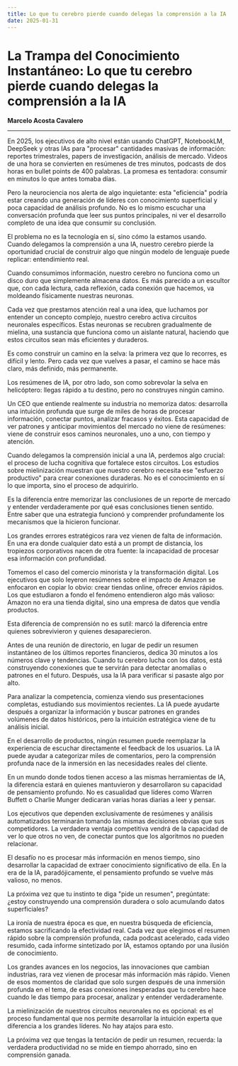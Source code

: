 ```yaml
---
title: Lo que tu cerebro pierde cuando delegas la comprensión a la IA
date: 2025-01-31
---
```


# La Trampa del Conocimiento Instantáneo: Lo que tu cerebro pierde cuando delegas la comprensión a la IA

**Marcelo Acosta Cavalero**  

---
En 2025, los ejecutivos de alto nivel están usando ChatGPT, NotebookLM, DeepSeek y otras IAs para "procesar" cantidades masivas de información: reportes trimestrales, papers de investigación, análisis de mercado. Videos de una hora se convierten en resúmenes de tres minutos, podcasts de dos horas en bullet points de 400 palabras. La promesa es tentadora: consumir en minutos lo que antes tomaba días.

Pero la neurociencia nos alerta de algo inquietante: esta "eficiencia" podría estar creando una generación de líderes con conocimiento superficial y poca capacidad de análisis profundo. No es lo mismo escuchar una conversación profunda que leer sus puntos principales, ni ver el desarrollo completo de una idea que consumir su conclusión.

El problema no es la tecnología en sí, sino cómo la estamos usando. Cuando delegamos la comprensión a una IA, nuestro cerebro pierde la oportunidad crucial de construir algo que ningún modelo de lenguaje puede replicar: entendimiento real.

Cuando consumimos información, nuestro cerebro no funciona como un disco duro que simplemente almacena datos. Es más parecido a un escultor que, con cada lectura, cada reflexión, cada conexión que hacemos, va moldeando físicamente nuestras neuronas.

Cada vez que prestamos atención real a una idea, que luchamos por entender un concepto complejo, nuestro cerebro activa circuitos neuronales específicos. Estas neuronas se recubren gradualmente de mielina, una sustancia que funciona como un aislante natural, haciendo que estos circuitos sean más eficientes y duraderos.

Es como construir un camino en la selva: la primera vez que lo recorres, es difícil y lento. Pero cada vez que vuelves a pasar, el camino se hace más claro, más definido, más permanente.

Los resúmenes de IA, por otro lado, son como sobrevolar la selva en helicóptero: llegas rápido a tu destino, pero no construyes ningún camino.

Un CEO que entiende realmente su industria no memoriza datos: desarrolla una intuición profunda que surge de miles de horas de procesar información, conectar puntos, analizar fracasos y éxitos. Esta capacidad de ver patrones y anticipar movimientos del mercado no viene de resúmenes: viene de construir esos caminos neuronales, uno a uno, con tiempo y atención.

Cuando delegamos la comprensión inicial a una IA, perdemos algo crucial: el proceso de lucha cognitiva que fortalece estos circuitos. Los estudios sobre mielinización muestran que nuestro cerebro necesita ese "esfuerzo productivo" para crear conexiones duraderas. No es el conocimiento en sí lo que importa, sino el proceso de adquirirlo.

Es la diferencia entre memorizar las conclusiones de un reporte de mercado y entender verdaderamente por qué esas conclusiones tienen sentido. Entre saber que una estrategia funcionó y comprender profundamente los mecanismos que la hicieron funcionar.

Los grandes errores estratégicos rara vez vienen de falta de información. En una era donde cualquier dato está a un prompt de distancia, los tropiezos corporativos nacen de otra fuente: la incapacidad de procesar esa información con profundidad.

Tomemos el caso del comercio minorista y la transformación digital. Los ejecutivos que solo leyeron resúmenes sobre el impacto de Amazon se enfocaron en copiar lo obvio: crear tiendas online, ofrecer envíos rápidos. Los que estudiaron a fondo el fenómeno entendieron algo más valioso: Amazon no era una tienda digital, sino una empresa de datos que vendía productos.

Esta diferencia de comprensión no es sutil: marcó la diferencia entre quienes sobrevivieron y quienes desaparecieron.

Antes de una reunión de directorio, en lugar de pedir un resumen instantáneo de los últimos reportes financieros, dedica 30 minutos a los números clave y tendencias. Cuando tu cerebro lucha con los datos, está construyendo conexiones que te servirán para detectar anomalías o patrones en el futuro. Después, usa la IA para verificar si pasaste algo por alto.

Para analizar la competencia, comienza viendo sus presentaciones completas, estudiando sus movimientos recientes. La IA puede ayudarte después a organizar la información y buscar patrones en grandes volúmenes de datos históricos, pero la intuición estratégica viene de tu análisis inicial.

En el desarrollo de productos, ningún resumen puede reemplazar la experiencia de escuchar directamente el feedback de los usuarios. La IA puede ayudar a categorizar miles de comentarios, pero la comprensión profunda nace de la inmersión en las necesidades reales del cliente.

En un mundo donde todos tienen acceso a las mismas herramientas de IA, la diferencia estará en quienes mantuvieron y desarrollaron su capacidad de pensamiento profundo. No es casualidad que líderes como Warren Buffett o Charlie Munger dedicaran varias horas diarias a leer y pensar.

Los ejecutivos que dependen exclusivamente de resúmenes y análisis automatizados terminarán tomando las mismas decisiones obvias que sus competidores. La verdadera ventaja competitiva vendrá de la capacidad de ver lo que otros no ven, de conectar puntos que los algoritmos no pueden relacionar.

El desafío no es procesar más información en menos tiempo, sino desarrollar la capacidad de extraer conocimiento significativo de ella. En la era de la IA, paradójicamente, el pensamiento profundo se vuelve más valioso, no menos.

La próxima vez que tu instinto te diga "pide un resumen", pregúntate: ¿estoy construyendo una comprensión duradera o solo acumulando datos superficiales?

La ironía de nuestra época es que, en nuestra búsqueda de eficiencia, estamos sacrificando la efectividad real. Cada vez que elegimos el resumen rápido sobre la comprensión profunda, cada podcast acelerado, cada video resumido, cada informe sintetizado por IA, estamos optando por una ilusión de conocimiento.

Los grandes avances en los negocios, las innovaciones que cambian industrias, rara vez vienen de procesar más información más rápido. Vienen de esos momentos de claridad que solo surgen después de una inmersión profunda en el tema, de esas conexiones inesperadas que tu cerebro hace cuando le das tiempo para procesar, analizar y entender verdaderamente.

La mielinización de nuestros circuitos neuronales no es opcional: es el proceso fundamental que nos permite desarrollar la intuición experta que diferencia a los grandes líderes. No hay atajos para esto.

La próxima vez que tengas la tentación de pedir un resumen, recuerda: la verdadera productividad no se mide en tiempo ahorrado, sino en comprensión ganada.